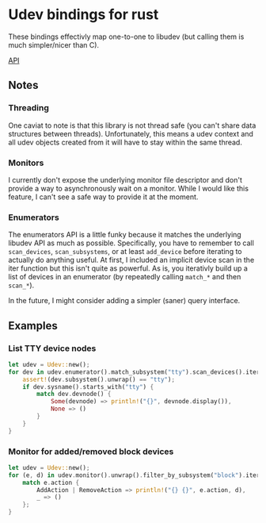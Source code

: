 Udev bindings for rust
======================

These bindings effectivly map one-to-one to libudev (but calling them is much
simpler/nicer than C).

[API](https://stebalien.github.io/udev-rs/udev/)

## Notes

### Threading

One caviat to note is that this library is not thread safe (you can't share
data structures between threads). Unfortunately, this means a udev context and
all udev objects created from it will have to stay within the same thread.

### Monitors

I currently don't expose the underlying monitor file descriptor and don't
provide a way to asynchronously wait on a monitor. While I would like this
feature, I can't see a safe way to provide it at the moment.

### Enumerators

The enumerators API is a little funky because it matches the underlying libudev
API as much as possible. Specifically, you have to remember to call
`scan_devices`, `scan_subsystems`, or at least `add_device` before iterating to
actually do anything useful. At first, I included an implicit device scan in
the iter function but this isn't quite as powerful. As is, you iterativly build
up a list of devices in an enumerator (by repeatedly calling `match_*` and then
`scan_*`).

In the future, I might consider adding a simpler (saner) query interface.

## Examples

### List TTY device nodes

```rust
let udev = Udev::new();
for dev in udev.enumerator().match_subsystem("tty").scan_devices().iter() {
    assert!(dev.subsystem().unwrap() == "tty");
    if dev.sysname().starts_with("tty") {
        match dev.devnode() {
            Some(devnode) => println!("{}", devnode.display()),
            None => ()
        }
    }
}
```

### Monitor for added/removed block devices
```rust
let udev = Udev::new();
for (e, d) in udev.monitor().unwrap().filter_by_subsystem("block").iter() {
    match e.action {
        AddAction | RemoveAction => println!("{} {}", e.action, d),
        _ => ()
    };
}
```
